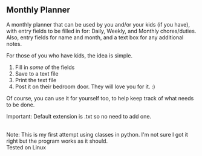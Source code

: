 ## Monthly Planner


A monthly planner that can be used by you and/or your kids (if you have),  
with entry fields to be filled in for: Daily, Weekly, and Monthly chores/duties.  
Also,  entry fields for name and month, and a text box for any additional notes.  

For those of you who have kids, the idea is simple.  
1. Fill in *some* of the fields  
2. Save to a text file 
3. Print the text file
4. Post it on their bedroom door. They will love you for it. :)  

Of course, you can use it for yourself too, to help keep track of what needs to be done.  

Important: Default extension is .txt so no need to add one.  

<br>
Note: This is my first attempt using classes in python.      
I'm not sure I got it right but the program works as it should.


<br>
Tested on Linux
  






